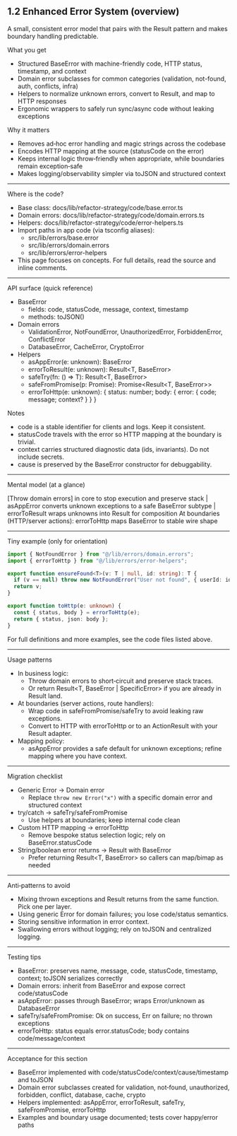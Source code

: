 ## 1.2 Enhanced Error System (overview)

A small, consistent error model that pairs with the Result pattern and makes boundary handling predictable.

What you get

- Structured BaseError with machine-friendly code, HTTP status, timestamp, and context
- Domain error subclasses for common categories (validation, not-found, auth, conflicts, infra)
- Helpers to normalize unknown errors, convert to Result, and map to HTTP responses
- Ergonomic wrappers to safely run sync/async code without leaking exceptions

Why it matters

- Removes ad‑hoc error handling and magic strings across the codebase
- Encodes HTTP mapping at the source (statusCode on the error)
- Keeps internal logic throw‑friendly when appropriate, while boundaries remain exception‑safe
- Makes logging/observability simpler via toJSON and structured context

---

Where is the code?

- Base class: docs/lib/refactor-strategy/code/base.error.ts
- Domain errors: docs/lib/refactor-strategy/code/domain.errors.ts
- Helpers: docs/lib/refactor-strategy/code/error-helpers.ts
- Import paths in app code (via tsconfig aliases):
  - src/lib/errors/base.error
  - src/lib/errors/domain.errors
  - src/lib/errors/error-helpers
- This page focuses on concepts. For full details, read the source and inline comments.

---

API surface (quick reference)

- BaseError
  - fields: code, statusCode, message, context, timestamp
  - methods: toJSON()
- Domain errors
  - ValidationError, NotFoundError, UnauthorizedError, ForbiddenError, ConflictError
  - DatabaseError, CacheError, CryptoError
- Helpers
  - asAppError(e: unknown): BaseError
  - errorToResult<T>(e: unknown): Result<T, BaseError>
  - safeTry<T>(fn: () => T): Result<T, BaseError>
  - safeFromPromise<T>(p: Promise<T>): Promise<Result<T, BaseError>>
  - errorToHttp(e: unknown): { status: number; body: { error: { code; message; context? } } }

Notes

- code is a stable identifier for clients and logs. Keep it consistent.
- statusCode travels with the error so HTTP mapping at the boundary is trivial.
- context carries structured diagnostic data (ids, invariants). Do not include secrets.
- cause is preserved by the BaseError constructor for debuggability.

---

Mental model (at a glance)

[Throw domain errors] in core to stop execution and preserve stack
  | asAppError converts unknown exceptions to a safe BaseError subtype
  | errorToResult wraps unknowns into Result for composition
At boundaries (HTTP/server actions): errorToHttp maps BaseError to stable wire shape

---

Tiny example (only for orientation)

```ts
import { NotFoundError } from "@/lib/errors/domain.errors";
import { errorToHttp } from "@/lib/errors/error-helpers";

export function ensureFound<T>(v: T | null, id: string): T {
  if (v == null) throw new NotFoundError("User not found", { userId: id });
  return v;
}

export function toHttp(e: unknown) {
  const { status, body } = errorToHttp(e);
  return { status, json: body };
}
```

For full definitions and more examples, see the code files listed above.

---

Usage patterns

- In business logic:
  - Throw domain errors to short‑circuit and preserve stack traces.
  - Or return Result<T, BaseError | SpecificError> if you are already in Result land.
- At boundaries (server actions, route handlers):
  - Wrap code in safeFromPromise/safeTry to avoid leaking raw exceptions.
  - Convert to HTTP with errorToHttp or to an ActionResult with your Result adapter.
- Mapping policy:
  - asAppError provides a safe default for unknown exceptions; refine mapping where you have context.

---

Migration checklist

- Generic Error -> Domain error
  - Replace `throw new Error("x")` with a specific domain error and structured context
- try/catch -> safeTry/safeFromPromise
  - Use helpers at boundaries; keep internal code clean
- Custom HTTP mapping -> errorToHttp
  - Remove bespoke status selection logic; rely on BaseError.statusCode
- String/boolean error returns -> Result with BaseError
  - Prefer returning Result<T, BaseError> so callers can map/bimap as needed

---

Anti‑patterns to avoid

- Mixing thrown exceptions and Result returns from the same function. Pick one per layer.
- Using generic Error for domain failures; you lose code/status semantics.
- Storing sensitive information in error context.
- Swallowing errors without logging; rely on toJSON and centralized logging.

---

Testing tips

- BaseError: preserves name, message, code, statusCode, timestamp, context; toJSON serializes correctly
- Domain errors: inherit from BaseError and expose correct code/statusCode
- asAppError: passes through BaseError; wraps Error/unknown as DatabaseError
- safeTry/safeFromPromise: Ok on success, Err on failure; no thrown exceptions
- errorToHttp: status equals error.statusCode; body contains code/message/context

---

Acceptance for this section

- BaseError implemented with code/statusCode/context/cause/timestamp and toJSON
- Domain error subclasses created for validation, not‑found, unauthorized, forbidden, conflict, database, cache, crypto
- Helpers implemented: asAppError, errorToResult, safeTry, safeFromPromise, errorToHttp
- Examples and boundary usage documented; tests cover happy/error paths
